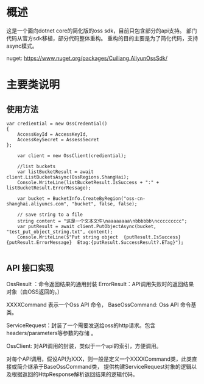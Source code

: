﻿# 概述
这是一个面向dotnet core的简化版的oss sdk，目前只包含部分的api支持。
部门代码从官方sdk移植，部分代码整体重构。
重构的目的主要是为了简化代码，支持async模式。

nuget: https://www.nuget.org/packages/Cuiliang.AliyunOssSdk/

# 主要类说明

## 使用方法


```
var crediential = new OssCredential()
{
    AccessKeyId = AccessKeyId,
    AccessKeySecret = AssessSecret
};

    var client = new OssClient(crediential);

    //list buckets
    var listBucketResult = await client.ListBucketsAsync(OssRegions.ShangHai);
    Console.WriteLine(listBucketResult.IsSuccess + ":" + listBucketResult.ErrorMessage);

    var bucket = BucketInfo.CreateByRegion("oss-cn-shanghai.aliyuncs.com", "bucket", false, false);

    // save string to a file
    string content = "这是一个文本文件\naaaaaaaa\nbbbbbb\nccccccccc";
    var putResult = await client.PutObjectAsync(bucket, "test_put_object_string.txt", content);
    Console.WriteLine($"Put string object  {putResult.IsSuccess} {putResult.ErrorMessage}  Etag:{putResult.SuccessResult?.ETag}");
    

```


## API 接口实现


OssResult<TResult> ：命令返回结果的通用封装
ErrorResult：API调用失败时的返回结果对象（由OSS返回的。）

XXXXCommand 表示一个Oss API 命令，
BaseOssCommand: Oss API 命令基类。

ServiceRequest：封装了一个需要发送给oss的http请求。包含headers/parameters等参数的存储 。

OssClient: 对API调用的封装，类似于一个api的索引，方便调用。

对每个API调用，假设API为XXX，则一般是定义一个XXXXCommand类，此类直接或简介继承于BaseOssCommand类，
提供构建ServiceRequest对象的逻辑以及根据返回的HttpResponse解析返回结果的逻辑代码。

